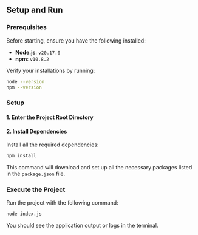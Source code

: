 ## Setup and Run

### Prerequisites

Before starting, ensure you have the following installed:

- **Node.js**: `v20.17.0`
- **npm**: `v10.8.2`

Verify your installations by running:
```bash
node --version
npm --version
```

### Setup
#### 1. Enter the Project Root Directory
#### 2. Install Dependencies

Install all the required dependencies:

```bash
npm install
```

This command will download and set up all the necessary packages listed in the `package.json` file.

### Execute the Project

Run the project with the following command:

```bash
node index.js
```

You should see the application output or logs in the terminal.
